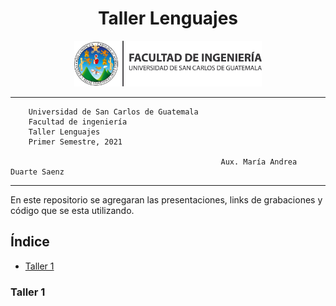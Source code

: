 <h1 align = center> Taller Lenguajes </h1>
<p align="center">
  <img src="logo.png" width="300" alt="Presentación">
</p>

---

        Universidad de San Carlos de Guatemala
        Facultad de ingeniería
        Taller Lenguajes
        Primer Semestre, 2021
                
                                                   Aux. María Andrea Duarte Saenz
                                                  
***

En este repositorio se agregaran las presentaciones, links de grabaciones y código que se esta utilizando.

## Índice
- [Taller 1](#taller1)


### Taller 1

